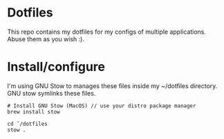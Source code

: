 # Dotfiles

This repo contains my dotfiles for my configs of multiple applications. Abuse them as you wish :).

# Install/configure
I'm using GNU Stow to manages these files inside my ~/dotfiles directory. GNU stow symlinks these files.
```
# Install GNU Stow (MacOS) // use your distro package manager
brew install stow

cd ˜/dotfiles
stow .
```